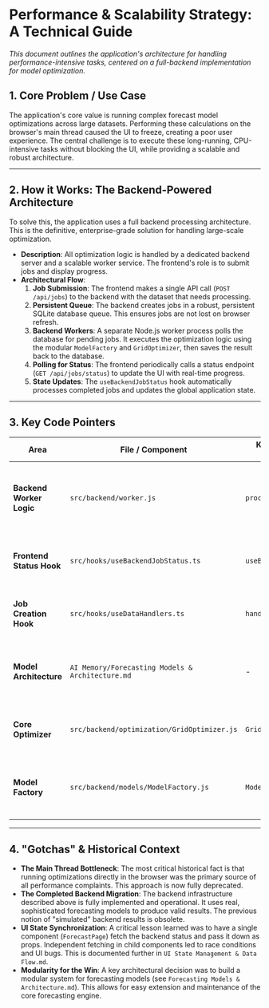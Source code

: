 # Performance & Scalability Strategy: A Technical Guide

*This document outlines the application's architecture for handling performance-intensive tasks, centered on a full-backend implementation for model optimization.*

## 1. Core Problem / Use Case

The application's core value is running complex forecast model optimizations across large datasets. Performing these calculations on the browser's main thread caused the UI to freeze, creating a poor user experience. The central challenge is to execute these long-running, CPU-intensive tasks without blocking the UI, while providing a scalable and robust architecture.

---

## 2. How it Works: The Backend-Powered Architecture

To solve this, the application uses a full backend processing architecture. This is the definitive, enterprise-grade solution for handling large-scale optimization.

- **Description**: All optimization logic is handled by a dedicated backend server and a scalable worker service. The frontend's role is to submit jobs and display progress.
- **Architectural Flow**:
    1.  **Job Submission**: The frontend makes a single API call (`POST /api/jobs`) to the backend with the dataset that needs processing.
    2.  **Persistent Queue**: The backend creates jobs in a robust, persistent SQLite database queue. This ensures jobs are not lost on browser refresh.
    3.  **Backend Workers**: A separate Node.js worker process polls the database for pending jobs. It executes the optimization logic using the modular `ModelFactory` and `GridOptimizer`, then saves the result back to the database.
    4.  **Polling for Status**: The frontend periodically calls a status endpoint (`GET /api/jobs/status`) to update the UI with real-time progress.
    5.  **State Updates**: The `useBackendJobStatus` hook automatically processes completed jobs and updates the global application state.

---

## 3. Key Code Pointers

| Area                     | File / Component                     | Key Function / Class   | Purpose                                                                |
| ------------------------ | ------------------------------------ | ---------------------- | ---------------------------------------------------------------------- |
| **Backend Worker Logic** | `src/backend/worker.js`              | `processJob`           | Orchestrates the processing of optimization jobs in the backend.       |
| **Frontend Status Hook** | `src/hooks/useBackendJobStatus.ts`   | `useBackendJobStatus`  | Manages polling and state updates from the backend.                    |
| **Job Creation Hook**    | `src/hooks/useDataHandlers.ts`       | `handleDataUpload`     | Creates optimization jobs on the backend via API calls.                |
| **Model Architecture**   | `AI Memory/Forecasting Models & Architecture.md` | -            | The definitive guide to the modular model system.                      |
| **Core Optimizer**       | `src/backend/optimization/GridOptimizer.js` | `GridOptimizer`  | The engine that runs the grid search using the `ModelFactory`.         |
| **Model Factory**        | `src/backend/models/ModelFactory.js` | `ModelFactory`         | The central registry for creating all forecasting model instances.     |

---

## 4. "Gotchas" & Historical Context

- **The Main Thread Bottleneck**: The most critical historical fact is that running optimizations directly in the browser was the primary source of all performance complaints. This approach is now fully deprecated.
- **The Completed Backend Migration**: The backend infrastructure described above is fully implemented and operational. It uses real, sophisticated forecasting models to produce valid results. The previous notion of "simulated" backend results is obsolete.
- **UI State Synchronization**: A critical lesson learned was to have a single component (`ForecastPage`) fetch the backend status and pass it down as props. Independent fetching in child components led to race conditions and UI bugs. This is documented further in `UI State Management & Data Flow.md`. 
- **Modularity for the Win**: A key architectural decision was to build a modular system for forecasting models (see `Forecasting Models & Architecture.md`). This allows for easy extension and maintenance of the core forecasting engine. 